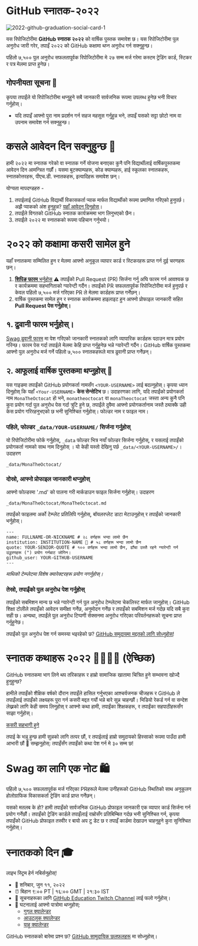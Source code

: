 # GitHub स्नातक-२०२२ 


![2022-github-graduation-social-card-1](/assets/GHG_Blog_1.jpg)



यस रिपोजिटोरीमा **GitHub स्नातक २०२२** को वार्षिक पुस्तक समावेश छ। यस रिपोजिटोरीमा पुल अनुरोध जारी गरेर, तपाइँ २०२२ को GitHub कक्षामा थप्न अनुरोध गर्न सक्नुहुन्छ।

पहिलो ७,५०० पुल अनुरोध सफलतापूर्वक रिपोजिटोरीमा मे २७ सम्म मर्ज गरेमा कस्टम ट्रेडिंग कार्ड, स्टिकर र पत्र मेलमा प्राप्त हुनेछ।


## गोपनीयता सूचना 👀
कृपया तपाईंले यो रिपोजिटोरीमा थप्नुहुने सबै जानकारी सार्वजनिक रूपमा उपलब्ध हुनेछ भनी विचार गर्नुहोस्।
* यदि तपाइँ आफ्नो पुरा नाम प्रदर्शन गर्न सहज महसुस गर्नुहुन्न भने, तपाइँ यसको सट्टा छोटो नाम वा उपनाम समावेश गर्न सक्नुहुन्छ।

# कसले आवेदन दिन सक्नुहुन्छ 📝
हामी २०२२ मा स्नातक गरेको वा स्नातक गर्ने योजना बनाएका कुनै पनि विद्यार्थीलाई वार्षिकपुस्तकमा आवेदन दिन आमन्त्रित गर्छौं। यसमा बुटक्याम्पहरू, कोड क्याम्पहरू, हाई स्कूलका स्नातकहरू, स्नातकोत्तरहरू, पीएच.डी. स्नातकहरू, इत्यादिहरू समावेश छन्।

योग्यता मापदण्डहरु -
1. तपाईलाई GitHub विद्यार्थी विकासकर्ता प्याक मार्फत विद्यार्थीको रूपमा प्रमाणित गरिएको हुनुपर्छ। अझै प्याकको अंश हुनुहुन्न? [यहाँ आवेदन दिनुहोस्](https://education.github.com/discount_requests/student_application?utm_source=2022-06-11-GitHubGraduation)।
2. तपाईंले विगतको GitHub स्नातक कार्यक्रममा भाग लिनुभएको छैन।
3. तपाईंले २०२२ मा स्नातकको रूपमा पहिचान गर्नुभयो।

# २०२२ को कक्षामा कसरी सामेल हुने
यहाँ स्नातकमा सम्मिलित हुन र मेलमा आफ्नो अनुकूल व्यापार कार्ड र स्टिकरहरू प्राप्त गर्न दुई चरणहरू छन्।
1. [**शिपिङ फारम** भर्नुहोस्](https://airtable.com/shrVMo8ItH4wjsO9f)
 ⚠️ तपाईंको Pull Request (PR) सिर्जना गर्नु अघि फारम गर्न आवश्यक छ र कार्यक्रममा सहभागिताको ग्यारेन्टी गर्दैन। तपाईंको PR सफलतापूर्वक रिपोजिटोरीमा मर्ज हुनुपर्छ र केवल पहिलो  ७,५०० मर्ज गरिएका PR ले मेलमा कार्डहरू प्राप्त गर्नेछन्।
2. वार्षिक पुस्तकमा सामेल हुन र स्नातक कार्यक्रममा हाइलाइट हुन आफ्नो प्रोफाइल जानकारी सहित **Pull Request पेस गर्नुहोस्।**

## १. ढुवानी फारम भर्नुहोस्।
[Swag ढुवानी फारम](https://airtable.com/shrVMo8ItH4wjsO9f) मा पेश गरिएको जानकारी स्नातकको लागि व्यापारिक कार्डहरू पठाउन मात्र प्रयोग गरिन्छ। फारम पेस गर्दा तपाईले मेलमा केहि प्राप्त गर्नुहुनेछ भन्ने ग्यारेन्टी गर्दैन। GitHub वार्षिक पुस्तकमा आफ्नो पुल अनुरोध मर्ज गर्ने पहिलो ७,५०० स्नातकहरूले मात्र ढुवानी प्राप्त गर्नेछन्।

## २. आफूलाई वार्षिक पुस्तकमा थप्नुहोस् 🏫
यस गाइडमा तपाईंको GitHub प्रयोगकर्ता नामसँग `<YOUR-USERNAME>` लाई बदल्नुहोस्। कृपया ध्यान दिनुहोस् कि यहाँ `<Your-USERNAME>` **केस सेन्सेटिभ** छ। उदाहरणका लागि, यदि तपाईंको प्रयोगकर्ता नाम `MonaTheOctocat` हो भने, `monatheoctocat` वा `monaTheoctocat` जस्ता अन्य कुनै पनि कुरा प्रयोग गर्दा पुल अनुरोध पेस गर्दा त्रुटि हुने छ, तपाईंले दुवैमा आफ्नो प्रयोगकर्तानाम जस्तै ठ्याक्कै उही केस प्रयोग गरिरहनुभएको छ भनी सुनिश्चित गर्नुहोस्। फोल्डर नाम र फाइल नाम।

### पहिले, फोल्डर `_data/YOUR-USERNAME/` सिर्जना गर्नुहोस्
यो रिपोजिटोरीमा फोर्क गर्नुहोस्, `_data` फोल्डर भित्र नयाँ फोल्डर सिर्जना गर्नुहोस्, र यसलाई तपाइँको प्रयोगकर्ता नामको साथ नाम दिनुहोस् । यो केही यस्तो देखिनु पर्छ `_data/<YOUR-USERNAME>/`। उदाहरण

```
_data/MonaTheOctocat/
```
### दोस्रो, आफ्नो प्रोफाइल जानकारी थप्नुहोस्
आफ्नो फोल्डरमा '<YOUR-USERNAME>.md' को पालना गरी मार्कडाउन फाइल सिर्जना गर्नुहोस्। उदाहरण

```
_data/MonaTheOctocat/MonaTheOctocat.md
```
तपाईंको फाइलमा अर्को टेम्प्लेट प्रतिलिपि गर्नुहोस्, बॉयलरप्लेट डाटा मेटाउनुहोस् र तपाईंको जानकारी भर्नुहोस्।
```
---
name: FULLNAME-OR-NICKNAME # २८ वर्णहरू भन्दा लामो छैन
institution: INSTITUTION-NAME 🚩 # ५८ वर्णहरू भन्दा लामो छैन
quote: YOUR-SENIOR-QUOTE # १०० वर्णहरू भन्दा लामो छैन, ढाँचा उस्तै रहने ग्यारेन्टी गर्न उद्धरणहरू (") प्रयोग गर्नबाट जोगिन।
github_user: YOUR-GITHUB-USERNAME
---
```

_माथिको टेम्प्लेटमा विशेष क्यारेक्टरहरू प्रयोग नगर्नुहोस्।_

### तेस्रो, तपाईंको पुल अनुरोध पेश गर्नुहोस्
तपाइँको सबमिशन मान्य छ भन्ने ग्यारेन्टी गर्न पुल अनुरोध टेम्प्लेटमा चेकलिस्ट मार्फत जानुहोस्। GitHub शिक्षा टोलीले तपाइँको आवेदन समीक्षा गर्नेछ, अनुमोदन गर्नेछ र तपाइँको सबमिशन मर्ज गर्दछ यदि सबै कुरा सही छ। अन्यथा, तपाईंले पुल अनुरोध टिप्पणी सेक्सनमा अनुरोध गरिएका परिवर्तनहरूको सूचना प्राप्त गर्नुहुनेछ।

तपाईंको पुल अनुरोध पेश गर्न समस्या भइरहेको छ? [GitHub समुदायमा मद्दतको लागि सोध्नुहोस्](https://github.com/orgs/github-community/discussions/categories/github-education)!

# स्नातक कथाहरू २०२२ 👩‍🏫👨‍🏫 (ऐच्छिक)
GitHub स्नातकमा भाग लिने थप तरिकाहरू र हाम्रो सामाजिक खातामा चित्रित हुने सम्भावना खोज्दै हुनुहुन्छ?

हामीले तपाइँको शैक्षिक वर्षको दौरान तपाइँले हासिल गर्नुभएका आश्चर्यजनक चीजहरू र GitHub ले तपाइँलाई तपाइँको लक्ष्यहरू पुरा गर्न कसरी मद्दत गर्यो भन्ने बारे सुन्न चाहन्छौं। भिडियो रेकर्ड गर्न वा सन्देश लेख्नको लागि केही समय लिनुहोस् र आफ्नो कथा हामी, तपाईंका शिक्षकहरू, र तपाईंका सहपाठीहरूसँग साझा गर्नुहोस्।

[कसरी सहभागी हुने](https://drive.google.com/file/d/1AcgUKLXx6WIC5s4eanzOfj8EsiYHARrt/view?usp=sharing)

तपाई के भन्नु हुन्छ हामी सुन्नको लागि तत्पर छौं, र तपाईलाई हाम्रो समुदायको हिस्साको रूपमा पाउँदा हामी आभारी छौं 💖
सम्झनुहोस्: तपाइँसँग तपाइँको कथा पेश गर्न मे ३० सम्म छ!



# Swag का लागि एक नोट 🛍
पहिलो ७,५०० सफलतापूर्वक मर्ज गरिएका PRहरूले मेलमा उनीहरूको GitHub स्थितिको साथ अनुकूलन होलोग्राफिक विकासकर्ता ट्रेडिंग कार्ड प्राप्त गर्नेछन्।

यसको मतलब के हो? हामी तपाइँको सार्वजनिक GitHub प्रोफाइल जानकारी एक व्यापार कार्ड सिर्जना गर्न प्रयोग गर्नेछौं। तपाइँको ट्रेडिंग कार्डले तपाइँलाई राम्रोसँग प्रतिबिम्बित गर्दछ भनी सुनिश्चित गर्न, कृपया तपाइँको GitHub प्रोफाइल तस्वीर र बायो अप टु डेट छ र तपाइँ कार्डमा देखाउन चाहनुहुने कुरा सुनिश्चित गर्नुहोस्।

# स्नातकको दिन  🎓
लाइभ स्ट्रिम हेर्न नबिर्सनुहोस्!

- 📆 शनिबार, जुन ११, २०२२
- ⏰ बिहान ९:०० PT | १६:०० GMT | २१:३० IST
- 📍 सूचनाहरूका लागि [GitHub Education Twitch Channel](https://twitch.tv/githubeducation) लाई फलो गर्नुहोस्।
- 📎 घटनालाई आफ्नो पात्रोमा थप्नुहोस्:
  - [गुगल क्यालेन्डर](https://calendar.google.com/calendar/render?action=TEMPLATE&dates=20220611T160000Z%2F20220611T180000Z&details=&location=https%3A%2F%2Fwww.twitch%2Ftwitch%2Fwww.twitch.%89%F0%9F%8E%8A%20GitHub%20Graduation%202022%20%F0%9F%8E%89%F0%9F%8E%8A)
  - [आउटलुक क्यालेन्डर](https://outlook.live.com/calendar/0/deeplink/compose?allday=false&body=&enddt=2022-06-11T18%3A00%3A00%2B00%3A00&location=https%3A%2F%2Fwww.twitch.tv%2Fgithubeducation&path=%2Fcalendar%2Faction%2Fcompose&rru=addevent&startdt=2022-06-11T16%3A00%3A00%2B00%3A00&subject=%F0%9%F%8%8%F%9F%8%8%F%8%8%F%9%20Graduation%202022%20%F0%9F%8E%89%F0%9F%8E%8A)
  - [याहू क्यालेन्डर](https://calendar.yahoo.com/?desc=&dur=&et=20220611T180000Z&in_loc=https%3A%2F%2Fwww.twitch.tv%2Fgithubeducation&st=20220611T160000Z&title=%F0%9F%8E%89%F0%9F%8E%8A%20GitHub%20Graduation%202022%20%F0%9F%8E%89%F0%9F%8E%8A&v=60)


GitHub स्नातकको बारेमा प्रश्न छ? [GitHub सामुदायिक छलफलहरू](https://github.com/orgs/github-community/discussions/categories/github-education) मा सोध्नुहोस्।
